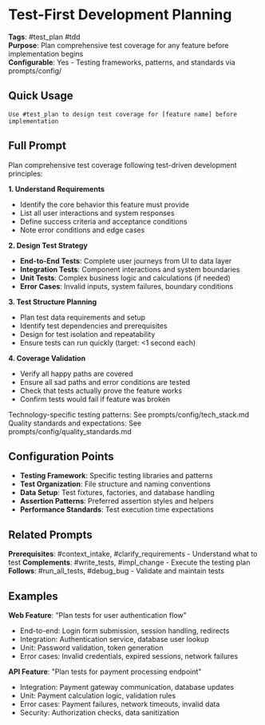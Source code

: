 # Test-First Development Planning

**Tags**: #test_plan #tdd  
**Purpose**: Plan comprehensive test coverage for any feature before implementation begins  
**Configurable**: Yes - Testing frameworks, patterns, and standards via prompts/config/

## Quick Usage

```
Use #test_plan to design test coverage for [feature name] before implementation
```

## Full Prompt

Plan comprehensive test coverage following test-driven development principles:

**1. Understand Requirements**
- Identify the core behavior this feature must provide
- List all user interactions and system responses  
- Define success criteria and acceptance conditions
- Note error conditions and edge cases

**2. Design Test Strategy**
- **End-to-End Tests**: Complete user journeys from UI to data layer
- **Integration Tests**: Component interactions and system boundaries  
- **Unit Tests**: Complex business logic and calculations (if needed)
- **Error Cases**: Invalid inputs, system failures, boundary conditions

**3. Test Structure Planning**
- Plan test data requirements and setup
- Identify test dependencies and prerequisites
- Design for test isolation and repeatability
- Ensure tests can run quickly (target: <1 second each)

**4. Coverage Validation**
- Verify all happy paths are covered
- Ensure all sad paths and error conditions are tested
- Check that tests actually prove the feature works
- Confirm tests would fail if feature was broken

Technology-specific testing patterns: See prompts/config/tech_stack.md
Quality standards and expectations: See prompts/config/quality_standards.md

## Configuration Points

- **Testing Framework**: Specific testing libraries and patterns
- **Test Organization**: File structure and naming conventions
- **Data Setup**: Test fixtures, factories, and database handling
- **Assertion Patterns**: Preferred assertion styles and helpers
- **Performance Standards**: Test execution time expectations

## Related Prompts

**Prerequisites**: #context_intake, #clarify_requirements - Understand what to test
**Complements**: #write_tests, #impl_change - Execute the testing plan
**Follows**: #run_all_tests, #debug_bug - Validate and maintain tests

## Examples

**Web Feature**: "Plan tests for user authentication flow"
- End-to-end: Login form submission, session handling, redirects
- Integration: Authentication service, database user lookup  
- Unit: Password validation, token generation
- Error cases: Invalid credentials, expired sessions, network failures

**API Feature**: "Plan tests for payment processing endpoint"  
- Integration: Payment gateway communication, database updates
- Unit: Payment calculation logic, validation rules
- Error cases: Payment failures, network timeouts, invalid data
- Security: Authorization checks, data sanitization
